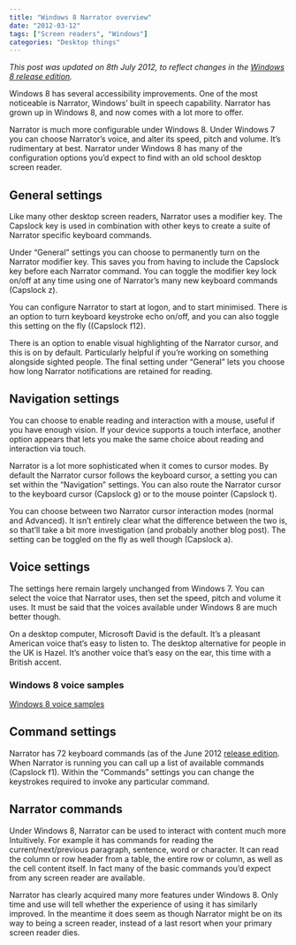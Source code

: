 ```yaml
---
title: "Windows 8 Narrator overview"
date: "2012-03-12"
tags: ["Screen readers", "Windows"]
categories: "Desktop things"
---
```


_This post was updated on 8th July 2012, to reflect changes in the [Windows 8 release edition](https://windows.microsoft.com/en-US/windows-8/release-preview)._

Windows 8 has several accessibility improvements. One of the most noticeable is Narrator, Windows’ built in speech capability. Narrator has grown up in Windows 8, and now comes with a lot more to offer.

Narrator is much more configurable under Windows 8. Under Windows 7 you can choose Narrator’s voice, and alter its speed, pitch and volume. It’s rudimentary at best. Narrator under Windows 8 has many of the configuration options you’d expect to find with an old school desktop screen reader.

## General settings

Like many other desktop screen readers, Narrator uses a modifier key. The Capslock key is used in combination with other keys to create a suite of Narrator specific keyboard commands.

Under “General” settings you can choose to permanently turn on the Narrator modifier key. This saves you from having to include the Capslock key before each Narrator command. You can toggle the modifier key lock on/off at any time using one of Narrator’s many new keyboard commands (Capslock z).

You can configure Narrator to start at logon, and to start minimised. There is an option to turn keyboard keystroke echo on/off, and you can also toggle this setting on the fly ((Capslock f12).

There is an option to enable visual highlighting of the Narrator cursor, and this is on by default. Particularly helpful if you’re working on something alongside sighted people. The final setting under “General” lets you choose how long Narrator notifications are retained for reading.

## Navigation settings

You can choose to enable reading and interaction with a mouse, useful if you have enough vision. If your device supports a touch interface, another option appears that lets you make the same choice about reading and interaction via touch.

Narrator is a lot more sophisticated when it comes to cursor modes. By default the Narrator cursor follows the keyboard cursor, a setting you can set within the “Navigation” settings. You can also route the Narrator cursor to the keyboard cursor (Capslock g) or to the mouse pointer (Capslock t).

You can choose between two Narrator cursor interaction modes (normal and Advanced). It isn’t entirely clear what the difference between the two is, so that’ll take a bit more investigation (and probably another blog post). The setting can be toggled on the fly as well though (Capslock a).

## Voice settings

The settings here remain largely unchanged from Windows 7. You can select the voice that Narrator uses, then set the speed, pitch and volume it uses. It must be said that the voices available under Windows 8 are much better though.

On a desktop computer, Microsoft David is the default. It’s a pleasant American voice that’s easy to listen to. The desktop alternative for people in the UK is Hazel. It’s another voice that’s easy on the ear, this time with a British accent.

### Windows 8 voice samples

[Windows 8 voice samples](https://www.youtube.com/watch?v=e-cfj3kkmOM)

## Command settings

Narrator has 72 keyboard commands (as of the June 2012 [release edition](https://windows.microsoft.com/en-US/windows-8/release-preview). When Narrator is running you can call up a list of available commands (Capslock f1). Within the “Commands” settings you can change the keystrokes required to invoke any particular command.

## Narrator commands

Under Windows 8, Narrator can be used to interact with content much more Intuitively. For example it has commands for reading the current/next/previous paragraph, sentence, word or character. It can read the column or row header from a table, the entire row or column, as well as the cell content itself. In fact many of the basic commands you’d expect from any screen reader are available.

Narrator has clearly acquired many more features under Windows 8. Only time and use will tell whether the experience of using it has similarly improved. In the meantime it does seem as though Narrator might be on its way to being a screen reader, instead of a last resort when your primary screen reader dies.
